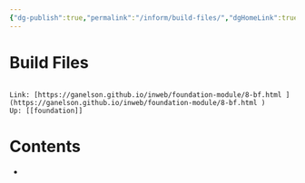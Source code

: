 ```yaml
---
{"dg-publish":true,"permalink":"/inform/build-files/","dgHomeLink":true,"dgPassFrontmatter":false}
---
```


# Build Files
```ad-info

Link: [https://ganelson.github.io/inweb/foundation-module/8-bf.html ](https://ganelson.github.io/inweb/foundation-module/8-bf.html )
Up: [[foundation]]
```

# Contents
- 